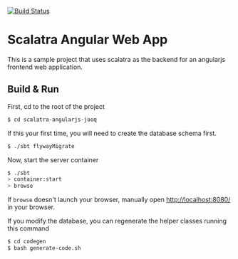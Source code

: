 [![Build Status](https://travis-ci.org/jonvallet/scalatra-angularjs-jooq.svg?branch=master)](https://travis-ci.org/jonvallet/scalatra-angularjs-jooq)
# Scalatra Angular Web App #
This is a sample project that uses scalatra as the backend for an angularjs
frontend web application.
## Build & Run ##
First, cd to the root of the project

```sh
$ cd scalatra-angularjs-jooq
```

If this your first time, you will need to create the database schema first.

```sh
$ ./sbt flywayMigrate
```

Now, start the server container
```sh
$ ./sbt
> container:start
> browse
```

If `browse` doesn't launch your browser, manually open [http://localhost:8080/](http://localhost:8080/) in your browser.

If you modify the database, you can regenerate the helper classes running this command

```sh
$ cd codegen
$ bash generate-code.sh
```